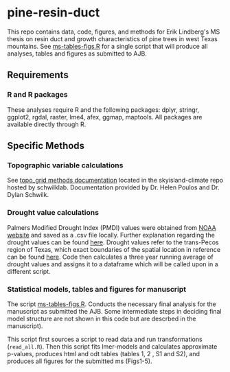 pine-resin-duct
===============

This repo contains data, code, figures, and methods for Erik Lindberg's MS thesis on resin duct and growth characteristics of pine trees in west Texas mountains. See [ms-tables-figs.R](../scripts/ms-tables-figs.r) for a single script that will produce all analyses, tables and figures as submitted to AJB.

## Requirements ##

### R and R packages ###

These analyses require R and the following packages: dplyr, stringr, ggplot2, rgdal, raster, lme4, afex, ggmap, maptools. All packages are available directly through R.


## Specific Methods ##

### Topographic variable calculations ###

See [topo_grid methods documentation](https://github.com/schwilklab/skyisland-climate/blob/master/methods/topo_grid_methods.md) located in the skyisland-climate repo hosted by schwilklab.  Documentation provided by Dr. Helen Poulos and Dr. Dylan Schwilk.

### Drought value calculations ###

Palmers Modified Drought Index (PMDI) values were obtained from [NOAA website](http://www7.ncdc.noaa.gov/CDO/CDODivisionalSelect.jsp#) and saved as a .csv file locally.  Further explanation regarding the drought values can be found [here](http://www.ncdc.noaa.gov/temp-and-precip/drought/historical-palmers/overview).  Drought values refer to the trans-Pecos region of Texas, which exact boundaries of the spatial location in reference can be found [here](http://gis.ncdc.noaa.gov/map/viewer/#app=cdo&cfg=cdo&theme=indices&layers=01&node=gis).  Code then calculates a three year running average of drought values and assigns it to a dataframe which will be called upon in a different script.

### Statistical models, tables and figures for manuscript ###

The script [ms-tables-figs.R](./scripts/ms-tables-figs.R). Conducts the necessary final analysis for the manuscript as submitted the AJB.  Some intermediate steps in deciding final model structure are not shown in this code but are descrbed in the manuscript). 

This script first sources a script to read data and run transformations (`read_all.R`). Then this script fits lmer-models and calculates approximate p-values, produces html and odt tables (tables 1, 2 , S1 and S2), and produces all figures for the submitted ms (Figs1-5).

